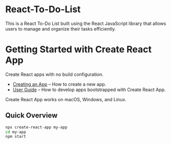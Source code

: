 # React-To-Do-List
This is a React To-Do List built using the React JavaScript library that allows users to manage and organize their tasks efficiently.

# Getting Started with Create React App
Create React apps with no build configuration.

- [Creating an App](#creating-an-app) – How to create a new app.
- [User Guide](https://facebook.github.io/create-react-app/) – How to develop apps bootstrapped with Create React App.

Create React App works on macOS, Windows, and Linux.<br>

## Quick Overview

```sh
npx create-react-app my-app
cd my-app
npm start
```
